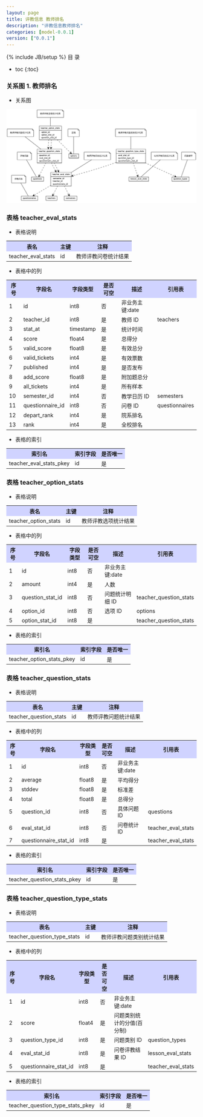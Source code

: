 ```yaml
---
layout: page
title: 评教信息 教师排名
description: "评教信息教师排名"
categories: [model-0.0.1]
version: ["0.0.1"]
---
```

{% include JB/setup %}
 目  录

* toc
{:toc}


### 关系图 1. 教师排名
  * 关系图
  
![教师排名](images/teacher_results.png)



### 表格 teacher_eval_stats

  * 表格说明

<table class="table table-bordered table-striped table-condensed">
<tr><th style="background-color:#D0D3FF">表名</th><th style="background-color:#D0D3FF">主键</th><th style="background-color:#D0D3FF">注释</th>  </tr>
<tr><td>teacher_eval_stats</td><td>id</td><td>教师评教问卷统计结果</td>  </tr>
</table>

  * 表格中的列

<table class="table table-bordered table-striped table-condensed">
<tr><th style="background-color:#D0D3FF">序号</th><th style="background-color:#D0D3FF">字段名</th><th style="background-color:#D0D3FF">字段类型</th><th style="background-color:#D0D3FF">是否可空</th><th style="background-color:#D0D3FF">描述</th><th style="background-color:#D0D3FF">引用表</th>  </tr>
<tr><td>1</td><td>id</td><td>int8</td><td>否</td><td>非业务主键:date</td><td></td>  </tr>
<tr><td>2</td><td>teacher_id</td><td>int8</td><td>是</td><td>教师 ID</td><td>teachers</td>  </tr>
<tr><td>3</td><td>stat_at</td><td>timestamp</td><td>是</td><td>统计时间</td><td></td>  </tr>
<tr><td>4</td><td>score</td><td>float4</td><td>是</td><td>总得分</td><td></td>  </tr>
<tr><td>5</td><td>valid_score</td><td>float8</td><td>是</td><td>有效总分</td><td></td>  </tr>
<tr><td>6</td><td>valid_tickets</td><td>int4</td><td>是</td><td>有效票数</td><td></td>  </tr>
<tr><td>7</td><td>published</td><td>int4</td><td>是</td><td>是否发布</td><td></td>  </tr>
<tr><td>8</td><td>add_score</td><td>float8</td><td>是</td><td>附加题总分</td><td></td>  </tr>
<tr><td>9</td><td>all_tickets</td><td>int4</td><td>是</td><td>所有样本</td><td></td>  </tr>
<tr><td>10</td><td>semester_id</td><td>int4</td><td>否</td><td>教学日历 ID</td><td>semesters</td>  </tr>
<tr><td>11</td><td>questionnaire_id</td><td>int8</td><td>否</td><td>问卷 ID</td><td>questionnaires</td>  </tr>
<tr><td>12</td><td>depart_rank</td><td>int4</td><td>是</td><td>院系排名</td><td></td>  </tr>
<tr><td>13</td><td>rank</td><td>int4</td><td>是</td><td>全校排名</td><td></td>  </tr>
</table>

 
  * 表格的索引

<table class="table table-bordered table-striped table-condensed">
  <tr>
<th style="background-color:#D0D3FF">索引名</th><th style="background-color:#D0D3FF">索引字段</th><th style="background-color:#D0D3FF">是否唯一</th>  </tr>
<tr><td>teacher_eval_stats_pkey</td><td>id&nbsp;</td><td>是</td>  </tr>
</table>

### 表格 teacher_option_stats

  * 表格说明

<table class="table table-bordered table-striped table-condensed">
<tr><th style="background-color:#D0D3FF">表名</th><th style="background-color:#D0D3FF">主键</th><th style="background-color:#D0D3FF">注释</th>  </tr>
<tr><td>teacher_option_stats</td><td>id</td><td>教师评教选项统计结果</td>  </tr>
</table>

  * 表格中的列

<table class="table table-bordered table-striped table-condensed">
<tr><th style="background-color:#D0D3FF">序号</th><th style="background-color:#D0D3FF">字段名</th><th style="background-color:#D0D3FF">字段类型</th><th style="background-color:#D0D3FF">是否可空</th><th style="background-color:#D0D3FF">描述</th><th style="background-color:#D0D3FF">引用表</th>  </tr>
<tr><td>1</td><td>id</td><td>int8</td><td>否</td><td>非业务主键:date</td><td></td>  </tr>
<tr><td>2</td><td>amount</td><td>int4</td><td>是</td><td>人数</td><td></td>  </tr>
<tr><td>3</td><td>question_stat_id</td><td>int8</td><td>否</td><td>问题统计明细 ID</td><td>teacher_question_stats</td>  </tr>
<tr><td>4</td><td>option_id</td><td>int8</td><td>否</td><td>选项 ID</td><td>options</td>  </tr>
<tr><td>5</td><td>option_stat_id</td><td>int8</td><td>是</td><td></td><td>teacher_question_stats</td>  </tr>
</table>

 
  * 表格的索引

<table class="table table-bordered table-striped table-condensed">
  <tr>
<th style="background-color:#D0D3FF">索引名</th><th style="background-color:#D0D3FF">索引字段</th><th style="background-color:#D0D3FF">是否唯一</th>  </tr>
<tr><td>teacher_option_stats_pkey</td><td>id&nbsp;</td><td>是</td>  </tr>
</table>

### 表格 teacher_question_stats

  * 表格说明

<table class="table table-bordered table-striped table-condensed">
<tr><th style="background-color:#D0D3FF">表名</th><th style="background-color:#D0D3FF">主键</th><th style="background-color:#D0D3FF">注释</th>  </tr>
<tr><td>teacher_question_stats</td><td>id</td><td>教师评教问题统计结果</td>  </tr>
</table>

  * 表格中的列

<table class="table table-bordered table-striped table-condensed">
<tr><th style="background-color:#D0D3FF">序号</th><th style="background-color:#D0D3FF">字段名</th><th style="background-color:#D0D3FF">字段类型</th><th style="background-color:#D0D3FF">是否可空</th><th style="background-color:#D0D3FF">描述</th><th style="background-color:#D0D3FF">引用表</th>  </tr>
<tr><td>1</td><td>id</td><td>int8</td><td>否</td><td>非业务主键:date</td><td></td>  </tr>
<tr><td>2</td><td>average</td><td>float8</td><td>是</td><td>平均得分</td><td></td>  </tr>
<tr><td>3</td><td>stddev</td><td>float8</td><td>是</td><td>标准差</td><td></td>  </tr>
<tr><td>4</td><td>total</td><td>float8</td><td>是</td><td>总得分</td><td></td>  </tr>
<tr><td>5</td><td>question_id</td><td>int8</td><td>否</td><td>具体问题 ID</td><td>questions</td>  </tr>
<tr><td>6</td><td>eval_stat_id</td><td>int8</td><td>否</td><td>问卷统计 ID</td><td>teacher_eval_stats</td>  </tr>
<tr><td>7</td><td>questionnaire_stat_id</td><td>int8</td><td>是</td><td></td><td>teacher_eval_stats</td>  </tr>
</table>

 
  * 表格的索引

<table class="table table-bordered table-striped table-condensed">
  <tr>
<th style="background-color:#D0D3FF">索引名</th><th style="background-color:#D0D3FF">索引字段</th><th style="background-color:#D0D3FF">是否唯一</th>  </tr>
<tr><td>teacher_question_stats_pkey</td><td>id&nbsp;</td><td>是</td>  </tr>
</table>

### 表格 teacher_question_type_stats

  * 表格说明

<table class="table table-bordered table-striped table-condensed">
<tr><th style="background-color:#D0D3FF">表名</th><th style="background-color:#D0D3FF">主键</th><th style="background-color:#D0D3FF">注释</th>  </tr>
<tr><td>teacher_question_type_stats</td><td>id</td><td>教师评教问题类别统计结果</td>  </tr>
</table>

  * 表格中的列

<table class="table table-bordered table-striped table-condensed">
<tr><th style="background-color:#D0D3FF">序号</th><th style="background-color:#D0D3FF">字段名</th><th style="background-color:#D0D3FF">字段类型</th><th style="background-color:#D0D3FF">是否可空</th><th style="background-color:#D0D3FF">描述</th><th style="background-color:#D0D3FF">引用表</th>  </tr>
<tr><td>1</td><td>id</td><td>int8</td><td>否</td><td>非业务主键:date</td><td></td>  </tr>
<tr><td>2</td><td>score</td><td>float4</td><td>是</td><td>问题类别统计的分值(百分制)</td><td></td>  </tr>
<tr><td>3</td><td>question_type_id</td><td>int8</td><td>是</td><td>问题类别 ID</td><td>question_types</td>  </tr>
<tr><td>4</td><td>eval_stat_id</td><td>int8</td><td>是</td><td>问卷评教结果 ID</td><td>lesson_eval_stats</td>  </tr>
<tr><td>5</td><td>questionnaire_stat_id</td><td>int8</td><td>是</td><td></td><td>teacher_eval_stats</td>  </tr>
</table>

 
  * 表格的索引

<table class="table table-bordered table-striped table-condensed">
  <tr>
<th style="background-color:#D0D3FF">索引名</th><th style="background-color:#D0D3FF">索引字段</th><th style="background-color:#D0D3FF">是否唯一</th>  </tr>
<tr><td>teacher_question_type_stats_pkey</td><td>id&nbsp;</td><td>是</td>  </tr>
</table>
